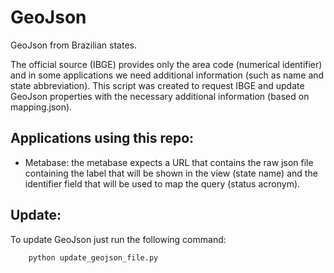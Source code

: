 # GeoJson

GeoJson from Brazilian states.

The official source (IBGE) provides only the area code (numerical identifier) 
and in some applications we need additional information (such as name and state abbreviation). 
This  script was created to request IBGE and update GeoJson properties with the necessary 
additional information (based on mapping.json).

## Applications using this repo:
- Metabase: the metabase expects a URL that contains the raw json file containing the label that will be shown in the view (state name)
  and the identifier field that will be used to map the query (status acronym).


## Update:
To update GeoJson just run the following command:

```commandline
    python update_geojson_file.py 
```



